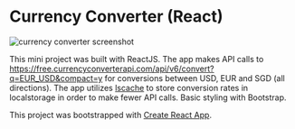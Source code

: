 
# Currency Converter (React)

![currency converter screenshot](https://i.imgur.com/2DsRsqK.png)

This mini project was built with ReactJS. The app makes API calls to https://free.currencyconverterapi.com/api/v6/convert?q=EUR_USD&compact=y for conversions between USD, EUR and SGD (all directions). The app utilizes [lscache](https://github.com/pamelafox/lscache) to store conversion rates in localstorage in order to make fewer API calls. Basic styling with Bootstrap.

This project was bootstrapped with [Create React App](https://github.com/facebookincubator/create-react-app).

